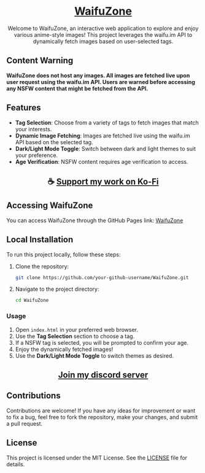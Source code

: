 <div align="center">

# [WaifuZone](https://thatsinewave.github.io/WaifuZone)

Welcome to WaifuZone, an interactive web application to explore and enjoy various anime-style images! This project leverages the waifu.im API to dynamically fetch images based on user-selected tags.

</div>

## Content Warning

**WaifuZone does not host any images.
All images are fetched live upon user request using the waifu.im API.
Users are warned before accessing any NSFW content that might be fetched from the API.**

## Features

- **Tag Selection**: Choose from a variety of tags to fetch images that match your interests.
- **Dynamic Image Fetching**: Images are fetched live using the waifu.im API based on the selected tag.
- **Dark/Light Mode Toggle**: Switch between dark and light themes to suit your preference.
- **Age Verification**: NSFW content requires age verification to access.

<div align="center">

## ☕ [Support my work on Ko-Fi](https://ko-fi.com/thatsinewave)

</div>

## Accessing WaifuZone

You can access WaifuZone through the GitHub Pages link: [WaifuZone](https://thatsinewave.github.io/WaifuZone)

## Local Installation

To run this project locally, follow these steps:

1. Clone the repository:
   ```sh
   git clone https://github.com/your-github-username/WaifuZone.git
   ```
2. Navigate to the project directory:
   ```sh
   cd WaifuZone
   ```

### Usage

1. Open `index.html` in your preferred web browser.
2. Use the **Tag Selection** section to choose a tag.
3. If a NSFW tag is selected, you will be prompted to confirm your age.
4. Enjoy the dynamically fetched images!
5. Use the **Dark/Light Mode Toggle** to switch themes as desired.

<div align="center">

## [Join my discord server](https://discord.gg/2nHHHBWNDw)

</div>

## Contributions

Contributions are welcome! If you have any ideas for improvement or want to fix a bug, feel free to fork the repository, make your changes, and submit a pull request.

## License

This project is licensed under the MIT License. See the [LICENSE](LICENSE) file for details.
